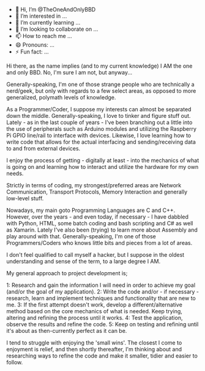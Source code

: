 - 👋 Hi, I’m @TheOneAndOnlyBBD
- 👀 I’m interested in ...
- 🌱 I’m currently learning ...
- 💞️ I’m looking to collaborate on ...
- 📫 How to reach me ...
- 😄 Pronouns: ...
- ⚡ Fun fact: ...

<!---
TheOneAndOnlyBBD/TheOneAndOnlyBBD is a ✨ special ✨ repository because its `README.md` (this file) appears on your GitHub profile.
You can click the Preview link to take a look at your changes.
--->

Hi there, as the name implies (and to my current knowledge) I AM the one and only BBD. No, I'm sure I am not, but anyway...

Generally-speaking, I'm one of those strange people who are technically a nerd/geek, but only with regards to a few select areas,
as opposed to more generalized, polymath levels of knowledge.

As a Programmer/Coder, I suppose my interests can almost be separated down the middle. Generally-speaking, I love to tinker and figure stuff out. 
Lately - as in the last couple of years - I've been branching out a little into the use of peripherals such as Arduino modules 
and utilizing the Raspberry Pi GPIO line/rail to interface with devices. Likewise, I love learning how to write code that allows for the
actual interfacing and sending/receiving data to and from external devices. 

I enjoy the process of getting - digitally at least - into the mechanics of what is going on and learning how to interact and utilize the hardware for my own needs.

Strictly in terms of coding, my strongest/preferred areas are Network Communication, Transport Protocols, Memory Interaction and generally low-level stuff.

Nowadays, my main goto Programming Languages are C and C++. However, over the years - and even today, if necessary - I have dabbled with Python, HTML, some batch coding and 
bash scripting and C# as well as Xamarin. Lately I've also been (trying) to learn more about Assembly and play around with that. Generally-speaking, I'm one of those Programmers/Coders 
who knows little bits and pieces from a lot of areas.

I don't feel qualified to call myself a hacker, but I suppose in the oldest understanding and sense of the term, to a large degree I AM.

My general approach to project development is;

1: Research and gain the information I will need in order to achieve my goal (and/or the goal of my application).
2: Write the code and/or - if necessary - research, learn and implement techniques and functionality that are new to me.
3: If the first attempt doesn't work, develop a different/alternative method based on the core mechanics of what is needed. Keep trying, altering and refining the process until it works.
4: Test the application, observe the results and refine the code.
5: Keep on testing and refining until it's about as then-currently perfect as it can be.

I tend to struggle with enjoying the 'small wins'. The closest I come to enjoyment is relief, and then shortly thereafter, I'm thinking about and researching ways to refine the code and make it smaller, tidier and easier
to follow.
